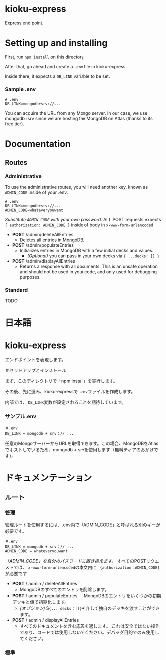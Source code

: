 # kioku-express

Express end point.

# Setting up and installing

First, run `npm install` on this directory.

After that, go ahead and create a `.env` file in kioku-express. 

Inside there, it expects a `DB_LINK` variable to be set.

### Sample .env
```
# .env
DB_LINK=mongodb+srv://...
```

You can acquire the URL from any Mongo server. In our case, we use mongodb+srv since we are hosting the MongoDB on Atlas (thanks to its free tier).

# Documentation

## Routes

### Administrative
To use the administrative routes, you will need another key, known as `ADMIN_CODE` inside of your .env.
```
# .env
DB_LINK=mongodb+srv://...
ADMIN_CODE=whateveryouwant
```

*Substitute `ADMIN_CODE` with your own password.*
ALL POST requests expects `{ authorization: ADMIN_CODE }` inside of body in `x-www-form-urlencoded`

- **POST** /admin/deleteAllEntries
  - Deletes all entries in MongoDB.
- **POST** /admin/populateEntries
  - Initializes entries in MongoDB with a few initial decks and values.
    - _(Optional)_ you can pass in your own decks via `{ ...decks: [] }`.
- **POST** /admin/displayAllEntries
  - Returns a response with all documents. This is an unsafe operation and should not be used in your code, and only used for debugging purposes.

### Standard

TODO

# 日本語

# kioku-express

エンドポイントを表現します。

＃セットアップとインストール

まず、このディレクトリで「npm install」を実行します。

その後、先に進み、kioku-expressで `.env`ファイルを作成します。

内部では、 `DB_LINK`変数が設定されることを期待しています。

### サンプル.env
```
＃.env
DB_LINK = mongodb + srv：// ...
```

任意のMongoサーバーからURLを取得できます。この場合、MongoDBをAtlasでホストしているため、mongodb + srvを使用します（無料ティアのおかげです）。

# ドキュメンテーション

## ルート

### 管理
管理ルートを使用するには、.env内で「ADMIN_CODE」と呼ばれる別のキーが必要です。
```
＃.env
DB_LINK = mongodb + srv：// ...
ADMIN_CODE = whateveryouwant
```

*「ADMIN_CODE」を自分のパスワードに置き換えます。*
すべてのPOSTリクエストでは、 `x-www-form-urlencoded`の本文内に ` {authorization：ADMIN_CODE}` が必要です

- **POST** / admin / deleteAllEntries
  - MongoDBのすべてのエントリを削除します。
- **POST** / admin / populateEntries
  - MongoDBのエントリをいくつかの初期デッキと値で初期化します。
    - _(オプション)_ S`{... decks：[]}`を介して独自のデッキを渡すことができます。
- **POST** / admin / displayAllEntries
  - すべてのドキュメントを含む応答を返します。 これは安全ではない操作であり、コードでは使用しないでください。デバッグ目的でのみ使用してください。

### 標準
